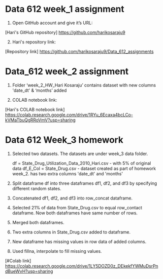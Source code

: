 # Data 612 week_1 assignment

1.	Open GitHub account and give it’s URL:

[Hari's GitHub repository] https://github.com/harikosaraju9

2. Hari's repository link:

[Repository link] https://github.com/harikosaraju9/Data_612_assignments

# Data_612 week_2 assignment

1. Folder ‘week_2_HW_Hari Kosaraju’ contains dataset with new columns 'date_dt' & ‘months’ added

2. COLAB notebook link:

[Hari's COLAB notebook link] https://colab.research.google.com/drive/1RYu_6Ecaxa4bcLCo-kVMaTbuQgRRoVmV?usp=sharing 

# Data 612 Week_3 homework

1. Selected two datasets. The datasets are under week_3 data folder.

   df = State_Drug_Utilization_Data_2010_Hari.csv - with 5% of original data
   df_E_Col = State_Drug.csv - dataset created as part of homework week_2. has two extra columns 'date_dt' and 'months'
   
2. Split dataframe df into three dataframes df1, df2, and df3 by specifying different random states.

3. Concatenated df1, df2, and df3 into row_concat dataframe.

4. Selected 21% of  data from State_Drug.csv to equal row_contact dataframe. Now both dataframes have same number of rows.

5. Merged both dataframes.

6. Two extra columns in State_Drug.csv added to dataframe. 

7. New dataframe has missing values in row data of added columns.

8. Used fillna, interpolate to fill missing values.

[#Colab link] https://colab.research.google.com/drive/1LY5DOZD0z_DEkekfYWMuDsrPndBueWvH?usp=sharing

